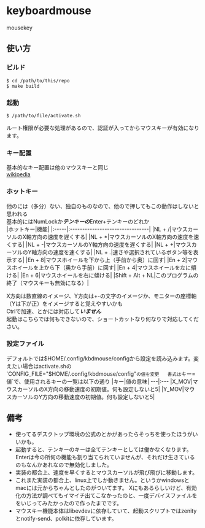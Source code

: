 # keyboardmouse
mousekey
## 使い方
### ビルド

```
$ cd /path/to/this/repo
$ make build
```

### 起動
```
$ /path/to/file/activate.sh
```
ルート権限が必要な処理があるので、認証が入ってからマウスキーが有効になります。

### キー配置
基本的なキー配置は他のマウスキーと同じ  
[wikipedia](https://ja.wikipedia.org/wiki/%E3%83%9E%E3%82%A6%E3%82%B9%E3%82%AD%E3%83%BC)
### ホットキー
他のには（多分）ない、独自のものなので、他ので押してもこの動作はしないと思われる  
基本的にはNumLockか***テンキーの***Enter+テンキーのどれか  
|ホットキー|機能|
|:-----|:--------------------------------|
|NL + /|マウスカーソルのX軸方向の速度を遅くする|
|NL + \*|マウスカーソルのX軸方向の速度を速くする|
|NL + -|マウスカーソルのY軸方向の速度を遅くする|
|NL + +|マウスカーソルのY軸方向の速度を速くする|
|NL + .|速さや選択されているボタン等を表示する|
|En + 8|マウスホイールを下から上（手前から奥）に回す|
|En + 2|マウスホイールを上から下（奥から手前）に回す|
|En + 4|マウスホイールを左に傾ける|
|En + 6|マウスホイールを右に傾ける|
|Shift + Alt + NL|このプログラムの終了（マウスキーも無効になる）|

X方向は数直線のイメージ、Y方向は+-の文字のイメージか、モニターの座標軸（Yは下が正）をイメージすると覚えやすいかも  
Ctrlで加速、とかには対応して***いません***  
起動はこちらでは何もできないので、ショートカットなり何なりで対応してください。
### 設定ファイル
デフォルトでは$HOME/.config/kbdmouse/configから設定を読み込みます。変えたい場合はactivate.shの`CONFIG_FILE="$HOME/.config/kbdmouse/config"`の値を変更  
書式は`キー=値`で、使用されるキーの一覧は以下の通り
|キー|値の意味|
---|:---
|X_MOV|マウスカーソルのX方向の移動速度の初期値。何も設定しないと5|
|Y_MOV|マウスカーソルのY方向の移動速度の初期値。何も設定しないと5|

## 備考

- 使ってるデスクトップ環境の公式のとかがあったらそっちを使ったほうがいいかも。  
- 起動すると、テンキーのキーは全てテンキーとしては働かなくなります。Enterは今の所何の機能も割り当てられていませんが、それだけ生きているのもなんかあれなので無効化しました。  
- 実装の都合上、速度を早くするとマウスカーソルが飛び飛びに移動します。  
- これまた実装の都合上、linux上でしか動きません。というかwindowsとmacには元からちゃんとしたのがついてます。
Xにもあるらしいけど、有効化の方法が調べてもイマイチ出てこなかったのと、一度デバイスファイルををいじってみたかったので作ったまでです。  
- マウスキー機能本体はlibevdevに依存していて、起動スクリプトではzenityとnotify-send、polkitに依存しています。
